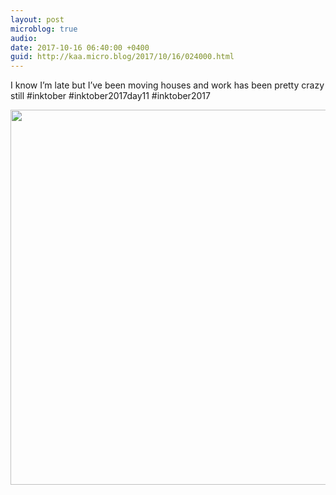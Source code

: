 ```yaml
---
layout: post
microblog: true
audio: 
date: 2017-10-16 06:40:00 +0400
guid: http://kaa.micro.blog/2017/10/16/024000.html
---
```

I know I’m late but I’ve been moving houses and work has been pretty crazy still #inktober #inktober2017day11 #inktober2017

<img src="https://micro.kaa.bz/uploads/2018/8bbf1dc928.jpg" width="600" height="600" />
